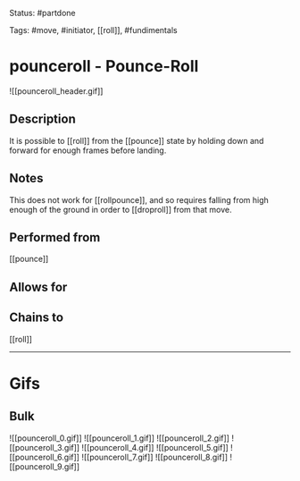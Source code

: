 Status: #partdone

Tags: #move, #initiator, [[roll]], #fundimentals

# pounceroll - Pounce-Roll
![[pounceroll_header.gif]]
## Description
It is possible to [[roll]] from the [[pounce]] state by holding down and forward for enough frames before landing. 

## Notes
This does not work for [[rollpounce]], and so requires falling from high enough of the ground in order to [[droproll]] from that move.

## Performed from
[[pounce]]

## Allows for


## Chains to
[[roll]]

___
# Gifs
## Bulk
![[pounceroll_0.gif]]
![[pounceroll_1.gif]]
![[pounceroll_2.gif]]
![[pounceroll_3.gif]]
![[pounceroll_4.gif]]
![[pounceroll_5.gif]]
![[pounceroll_6.gif]]
![[pounceroll_7.gif]]
![[pounceroll_8.gif]]
![[pounceroll_9.gif]]